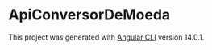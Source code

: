 # ApiConversorDeMoeda

This project was generated with [Angular CLI](https://github.com/angular/angular-cli) version 14.0.1.
